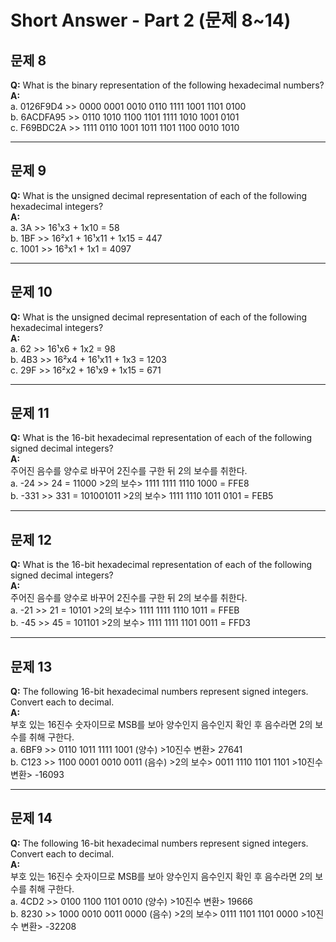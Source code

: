 # Short Answer - Part 2 (문제 8~14)

## 문제 8  
**Q:**  What is the binary representation of the following hexadecimal numbers?  
**A:**  
a. 0126F9D4  >> 0000 0001 0010 0110 1111 1001 1101 0100    
b. 6ACDFA95  >> 0110 1010 1100 1101 1111 1010 1001 0101   
c. F69BDC2A  >> 1111 0110 1001 1011 1101 1100 0010 1010   

---

## 문제 9  
**Q:**  What is the unsigned decimal representation of each of the following hexadecimal integers?  
**A:**  
a. 3A  >> 16¹x3 + 1x10 = 58  
b. 1BF  >> 16²x1 + 16¹x11 + 1x15 = 447  
c. 1001  >> 16³x1 + 1x1 = 4097  

---

## 문제 10  
**Q:**  What is the unsigned decimal representation of each of the following hexadecimal integers?  
**A:**  
a. 62  >> 16¹x6 + 1x2 = 98  
b. 4B3  >> 16²x4 + 16¹x11 + 1x3 = 1203  
c. 29F  >> 16²x2 + 16¹x9 + 1x15 = 671  

---

## 문제 11  
**Q:**  What is the 16-bit hexadecimal representation of each of the following signed decimal integers?  
**A:**  
주어진 음수를 양수로 바꾸어 2진수를 구한 뒤 2의 보수를 취한다.  
a. -24  >> 24 = 11000 >2의 보수> 1111 1111 1110 1000 = FFE8  
b. -331  >> 331 = 101001011 >2의 보수> 1111 1110 1011 0101 = FEB5  

---

## 문제 12  
**Q:**  What is the 16-bit hexadecimal representation of each of the following signed decimal integers?  
**A:**  
주어진 음수를 양수로 바꾸어 2진수를 구한 뒤 2의 보수를 취한다.   
a. -21  >> 21 = 10101 >2의 보수> 1111 1111 1110 1011 = FFEB  
b. -45  >> 45 = 101101 >2의 보수> 1111 1111 1101 0011 = FFD3  

---

## 문제 13  
**Q:**  The following 16-bit hexadecimal numbers represent signed integers. Convert each to
 decimal.  
**A:**  
부호 있는 16진수 숫자이므로 MSB를 보아 양수인지 음수인지 확인 후 음수라면 2의 보수를 취해 구한다.  
a. 6BF9  >> 0110 1011 1111 1001 (양수) >10진수 변환> 27641  
b. C123  >> 1100 0001 0010 0011 (음수) >2의 보수> 0011 1110 1101 1101 >10진수 변환> -16093  

---

## 문제 14  
**Q:**  The following 16-bit hexadecimal numbers represent signed integers. Convert each to
 decimal.  
**A:**  
부호 있는 16진수 숫자이므로 MSB를 보아 양수인지 음수인지 확인 후 음수라면 2의 보수를 취해 구한다.  
a. 4CD2  >> 0100 1100 1101 0010 (양수) >10진수 변환> 19666  
b. 8230  >> 1000 0010 0011 0000 (음수) >2의 보수> 0111 1101 1101 0000 >10진수 변환> -32208  
